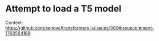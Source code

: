 # Attempt to load a T5 model

Context: https://github.com/xenova/transformers.js/issues/360#issuecomment-1768564189
